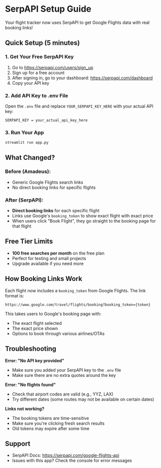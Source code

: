 # SerpAPI Setup Guide

Your flight tracker now uses SerpAPI to get Google Flights data with real booking links!

## Quick Setup (5 minutes)

### 1. Get Your Free SerpAPI Key

1. Go to https://serpapi.com/users/sign_up
2. Sign up for a free account
3. After signing in, go to your dashboard: https://serpapi.com/dashboard
4. Copy your API key

### 2. Add API Key to .env File

Open the `.env` file and replace `YOUR_SERPAPI_KEY_HERE` with your actual API key:

```
SERPAPI_KEY = your_actual_api_key_here
```

### 3. Run Your App

```bash
streamlit run app.py
```

## What Changed?

### Before (Amadeus):
- Generic Google Flights search links
- No direct booking links for specific flights

### After (SerpAPI):
- **Direct booking links** for each specific flight
- Links use Google's `booking_token` to show exact flight with exact price
- When users click "Book Flight", they go straight to the booking page for that flight

## Free Tier Limits

- **100 free searches per month** on the free plan
- Perfect for testing and small projects
- Upgrade available if you need more

## How Booking Links Work

Each flight now includes a `booking_token` from Google Flights. The link format is:
```
https://www.google.com/travel/flights/booking?booking_token={token}
```

This takes users to Google's booking page with:
- The exact flight selected
- The exact price shown
- Options to book through various airlines/OTAs

## Troubleshooting

**Error: "No API key provided"**
- Make sure you added your SerpAPI key to the `.env` file
- Make sure there are no extra quotes around the key

**Error: "No flights found"**
- Check that airport codes are valid (e.g., YYZ, LAX)
- Try different dates (some routes may not be available on certain dates)

**Links not working?**
- The booking tokens are time-sensitive
- Make sure you're clicking fresh search results
- Old tokens may expire after some time

## Support

- SerpAPI Docs: https://serpapi.com/google-flights-api
- Issues with this app? Check the console for error messages

